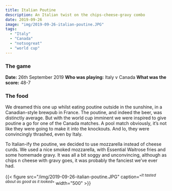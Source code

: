 ```yaml
---
title: Italian Poutine
description: An Italian twist on the chips-cheese-gravy combo
date: 2019-09-26
image: "img/2019-09-26-italian-poutine.JPG"
tags:
  - "Italy"
  - "Canada"
  - "notsogreat"
  - "world cup"
---
```


### The game

**Date:** 26th September 2019
**Who was playing:** Italy v Canada
**What was the score:** 48-7

### The food

We dreamed this one up whilst eating poutine outside in the sunshine, in a Canadian-style brewpub in France. The poutine, and indeed the beer, was distinctly average. But with the world cup imminent we were inspired to give poutine a go for one of the Canada matches. A pool match obviously, it’s not like they were going to make it into the knockouts. And lo, they were convincingly thrashed, even by Italy.

To Italian-ify the poutine, we decided to use mozzarella instead of cheese curds. We used a nice smoked mozzarella, with Essential Waitrose fries and some homemade gravy. It was all a bit soggy and unconvincing, although as chips n cheese with gravy goes, it was probably the fanciest we’ve ever had.

{{< figure src="/img/2019-09-26-italian-poutine.JPG" caption="<sup>*It tasted about as good as it looked*</sup>" width="500" >}}
